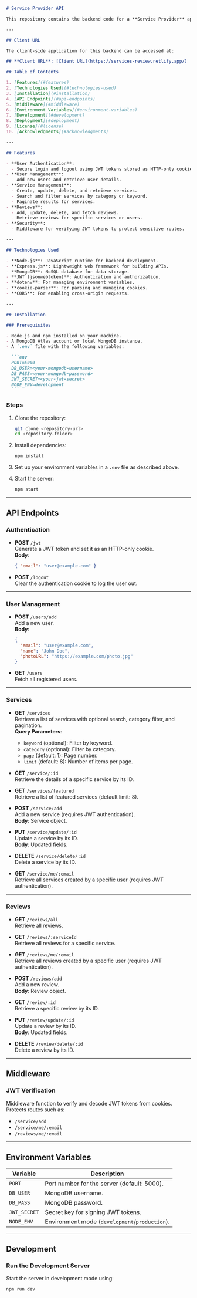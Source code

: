 ````markdown
# Service Provider API

This repository contains the backend code for a **Service Provider** application, built using **Node.js**, **Express.js**, and **MongoDB**. The API allows users to manage services, reviews, and authentication securely and efficiently.

---

## Client URL

The client-side application for this backend can be accessed at:

## **Client URL**: [Client URL](https://services-review.netlify.app/)

## Table of Contents

1. [Features](#features)
2. [Technologies Used](#technologies-used)
3. [Installation](#installation)
4. [API Endpoints](#api-endpoints)
5. [Middleware](#middleware)
6. [Environment Variables](#environment-variables)
7. [Development](#development)
8. [Deployment](#deployment)
9. [License](#license)
10. [Acknowledgments](#acknowledgments)

---

## Features

- **User Authentication**:
  - Secure login and logout using JWT tokens stored as HTTP-only cookies.
- **User Management**:
  - Add new users and retrieve user details.
- **Service Management**:
  - Create, update, delete, and retrieve services.
  - Search and filter services by category or keyword.
  - Paginate results for services.
- **Reviews**:
  - Add, update, delete, and fetch reviews.
  - Retrieve reviews for specific services or users.
- **Security**:
  - Middleware for verifying JWT tokens to protect sensitive routes.

---

## Technologies Used

- **Node.js**: JavaScript runtime for backend development.
- **Express.js**: Lightweight web framework for building APIs.
- **MongoDB**: NoSQL database for data storage.
- **JWT (jsonwebtoken)**: Authentication and authorization.
- **dotenv**: For managing environment variables.
- **cookie-parser**: For parsing and managing cookies.
- **CORS**: For enabling cross-origin requests.

---

## Installation

### Prerequisites

- Node.js and npm installed on your machine.
- A MongoDB Atlas account or local MongoDB instance.
- A `.env` file with the following variables:

  ```env
  PORT=5000
  DB_USER=<your-mongodb-username>
  DB_PASS=<your-mongodb-password>
  JWT_SECRET=<your-jwt-secret>
  NODE_ENV=development
  ```
````

### Steps

1. Clone the repository:

   ```bash
   git clone <repository-url>
   cd <repository-folder>
   ```

2. Install dependencies:

   ```bash
   npm install
   ```

3. Set up your environment variables in a `.env` file as described above.

4. Start the server:
   ```bash
   npm start
   ```

---

## API Endpoints

### **Authentication**

- **POST** `/jwt`  
  Generate a JWT token and set it as an HTTP-only cookie.  
  **Body**:

  ```json
  { "email": "user@example.com" }
  ```

- **POST** `/logout`  
  Clear the authentication cookie to log the user out.

---

### **User Management**

- **POST** `/users/add`  
  Add a new user.  
  **Body**:

  ```json
  {
    "email": "user@example.com",
    "name": "John Doe",
    "photoURL": "https://example.com/photo.jpg"
  }
  ```

- **GET** `/users`  
  Fetch all registered users.

---

### **Services**

- **GET** `/services`  
  Retrieve a list of services with optional search, category filter, and pagination.  
  **Query Parameters**:

  - `keyword` (optional): Filter by keyword.
  - `category` (optional): Filter by category.
  - `page` (default: 1): Page number.
  - `limit` (default: 8): Number of items per page.

- **GET** `/service/:id`  
  Retrieve the details of a specific service by its ID.

- **GET** `/services/featured`  
  Retrieve a list of featured services (default limit: 8).

- **POST** `/service/add`  
  Add a new service (requires JWT authentication).  
  **Body**: Service object.

- **PUT** `/service/update/:id`  
  Update a service by its ID.  
  **Body**: Updated fields.

- **DELETE** `/service/delete/:id`  
  Delete a service by its ID.

- **GET** `/service/me/:email`  
  Retrieve all services created by a specific user (requires JWT authentication).

---

### **Reviews**

- **GET** `/reviews/all`  
  Retrieve all reviews.

- **GET** `/reviews/:serviceId`  
  Retrieve all reviews for a specific service.

- **GET** `/reviews/me/:email`  
  Retrieve all reviews created by a specific user (requires JWT authentication).

- **POST** `/reviews/add`  
  Add a new review.  
  **Body**: Review object.

- **GET** `/review/:id`  
  Retrieve a specific review by its ID.

- **PUT** `/review/update/:id`  
  Update a review by its ID.  
  **Body**: Updated fields.

- **DELETE** `/review/delete/:id`  
  Delete a review by its ID.

---

## Middleware

### **JWT Verification**

Middleware function to verify and decode JWT tokens from cookies.  
Protects routes such as:

- `/service/add`
- `/service/me/:email`
- `/reviews/me/:email`

---

## Environment Variables

| Variable     | Description                                    |
| ------------ | ---------------------------------------------- |
| `PORT`       | Port number for the server (default: 5000).    |
| `DB_USER`    | MongoDB username.                              |
| `DB_PASS`    | MongoDB password.                              |
| `JWT_SECRET` | Secret key for signing JWT tokens.             |
| `NODE_ENV`   | Environment mode (`development`/`production`). |

---

## Development

### Run the Development Server

Start the server in development mode using:

```bash
npm run dev
```
